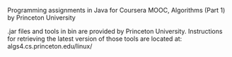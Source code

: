 Programming assignments in Java for Coursera MOOC, Algorithms (Part 1) by Princeton University

.jar files and tools in bin are provided by Princeton University. 
Instructions for retrieving the latest version of those tools are located at:
algs4.cs.princeton.edu/linux/
